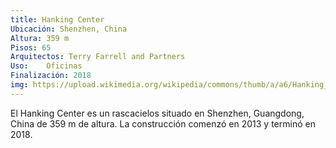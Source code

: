 ```yaml
---
title: Hanking Center
Ubicación: Shenzhen, China
Altura: 359 m
Pisos: 65
Arquitectos: Terry Farrell and Partners
Uso: 	Oficinas
Finalización: 2018
img: https://upload.wikimedia.org/wikipedia/commons/thumb/a/a6/Hanking_Center2021.jpg/280px-Hanking_Center2021.jpg
---
```

El Hanking Center es un rascacielos situado en Shenzhen, Guangdong, China de 359 m de altura. La construcción comenzó en 2013 y terminó en 2018.
